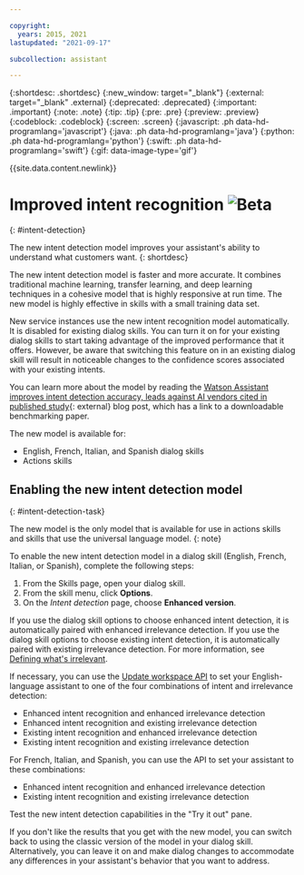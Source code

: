```yaml
---

copyright:
  years: 2015, 2021
lastupdated: "2021-09-17"

subcollection: assistant

---
```


{:shortdesc: .shortdesc}
{:new_window: target="_blank"}
{:external: target="_blank" .external}
{:deprecated: .deprecated}
{:important: .important}
{:note: .note}
{:tip: .tip}
{:pre: .pre}
{:preview: .preview}
{:codeblock: .codeblock}
{:screen: .screen}
{:javascript: .ph data-hd-programlang='javascript'}
{:java: .ph data-hd-programlang='java'}
{:python: .ph data-hd-programlang='python'}
{:swift: .ph data-hd-programlang='swift'}
{:gif: data-image-type='gif'}

{{site.data.content.newlink}}

# Improved intent recognition ![Beta](images/beta.png)
{: #intent-detection}

The new intent detection model improves your assistant's ability to understand what customers want.
{: shortdesc}

The new intent detection model is faster and more accurate. It combines traditional machine learning, transfer learning, and deep learning techniques in a cohesive model that is highly responsive at run time. The new model is highly effective in skills with a small training data set.

New service instances use the new intent recognition model automatically. It is disabled for existing dialog skills. You can turn it on for your existing dialog skills to start taking advantage of the improved performance that it offers. However, be aware that switching this feature on in an existing dialog skill will result in noticeable changes to the confidence scores associated with your existing intents.

You can learn more about the model by reading the [Watson Assistant improves intent detection accuracy, leads against AI vendors cited in published study](https://www.ibm.com/blogs/watson/2020/12/watson-assistant-improves-intent-detection-accuracy-leads-against-ai-vendors-cited-in-published-study/){: external} blog post, which has a link to a downloadable benchmarking paper.

The new model is available for:
-  English, French, Italian, and Spanish dialog skills
-  Actions skills

## Enabling the new intent detection model
{: #intent-detection-task}

The new model is the only model that is available for use in actions skills and skills that use the universal language model.
{: note}

To enable the new intent detection model in a dialog skill (English, French, Italian, or Spanish), complete the following steps:

1.  From the Skills page, open your dialog skill.
1.  From the skill menu, click **Options**.
1.  On the *Intent detection* page, choose **Enhanced version**.

If you use the dialog skill options to choose enhanced intent detection, it is automatically paired with enhanced irrelevance detection. If you use the dialog skill options to choose existing intent detection, it is automatically paired with existing irrelevance detection. For more information, see [Defining what's irrelevant](/docs/assistant?topic=assistant-irrelevance-detection).
    
If necessary, you can use the [Update workspace API](/apidocs/assistant/assistant-v1?curl=#updateworkspace) to set your English-language assistant to one of the four combinations of intent and irrelevance detection:

- Enhanced intent recognition and enhanced irrelevance detection
- Enhanced intent recognition and existing irrelevance detection
- Existing intent recognition and enhanced irrelevance detection
- Existing intent recognition and existing irrelevance detection

For French, Italian, and Spanish, you can use the API to set your assistant to these combinations:
  - Enhanced intent recognition and enhanced irrelevance detection
  - Existing intent recognition and existing irrelevance detection

Test the new intent detection capabilities in the "Try it out" pane. 

If you don't like the results that you get with the new model, you can switch back to using the classic version of the model in your dialog skill. Alternatively, you can leave it on and make dialog changes to accommodate any differences in your assistant's behavior that you want to address.
